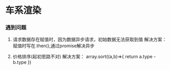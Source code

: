 # 车系渲染

### 遇到问题

1. 请求数据存在赋值时，因为数据异步请求，初始数据无法获取到值
解决方案：
    赋值时写在.then(),通过promise解决异步

2. 价格排序(起初思路不对)
解决方案：
    array.sort((a,b)=>{
        return a.type - b.type
    })